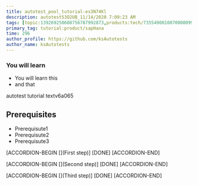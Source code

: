 ```yaml
---
title: autotest_pool_tutorial-es3N74Kl
description: autotest53O2UB_11/14/2020 7:09:23 AM
tags: [topic:139269250608756787992873,products:tech/73554900100700000996,tutorial:experience/advanced]
primary_tag: tutorial:product/sapHana
time: 296
author_profile: https://github.com/ksAutotests
author_name: ksAutotests
---
```

### You will learn
- You will learn this
- and that

autotest tutorial textv6a065

## Prerequisites
- Prerequisute1
- Prerequisute2
- Prerequisute3

[ACCORDION-BEGIN [](First step)]
[DONE]
[ACCORDION-END]

[ACCORDION-BEGIN [](Second step)]
[DONE]
[ACCORDION-END]

[ACCORDION-BEGIN [](Third step)]
[DONE]
[ACCORDION-END]

